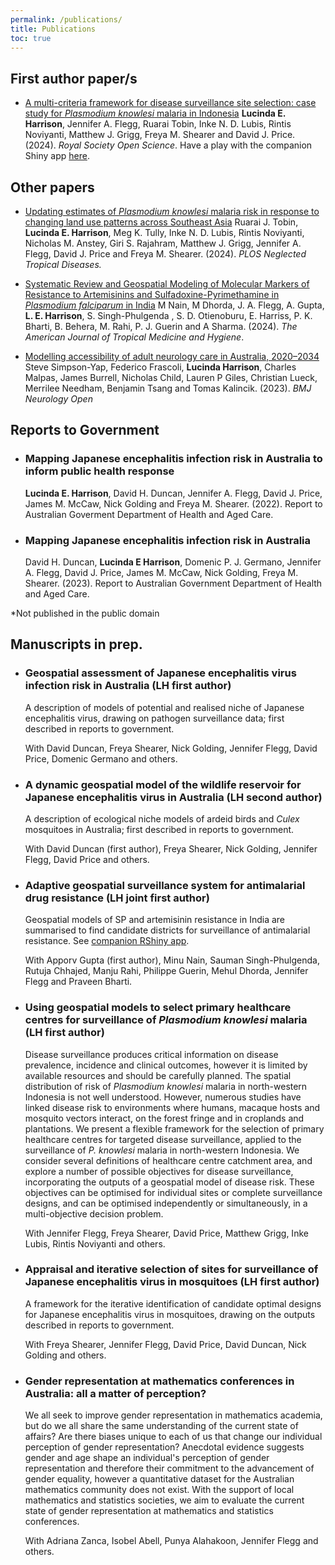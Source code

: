 ```yaml
---
permalink: /publications/
title: Publications
toc: true
---
```


## First author paper/s
      
- <a href="https://doi.org/10.1098/rsos.230641">A multi-criteria framework for disease surveillance site selection: case study for *Plasmodium knowlesi* malaria in Indonesia</a> 
**Lucinda E. Harrison**, Jennifer A. Flegg, Ruarai Tobin, Inke N. D. Lubis, Rintis Noviyanti, Matthew J. Grigg, Freya M. Shearer and David J. Price. (2024). *Royal Society Open Science*. 
Have a play with the companion Shiny app <a href="http://lucyharrison.shinyapps.io/pk_multicrit_shiny/">here</a>.
      
## Other papers

- <a href="https://doi.org/10.1371/journal.pntd.0011570">Updating 
estimates of *Plasmodium knowlesi* malaria risk in 
response to changing land use patterns across Southeast Asia</a> 
Ruarai J. Tobin, **Lucinda E. Harrison**, Meg K. Tully, Inke N. D. Lubis, Rintis Noviyanti, Nicholas M. Anstey, Giri S. Rajahram, Matthew J. Grigg, Jennifer A. Flegg, David J. Price and Freya M. Shearer. (2024). *PLOS Neglected Tropical Diseases.*
          
- <a href="https://doi.org/10.4269/ajtmh.23-0631">Systematic Review 
and Geospatial Modeling of Molecular Markers of Resistance to Artemisinins 
and Sulfadoxine-Pyrimethamine in *Plasmodium falciparum* in India</a>
M Nain, M Dhorda, J. A. Flegg, A. Gupta, **L. E. Harrison**, S. Singh-Phulgenda , S. D. Otienoburu, E. Harriss, P. K. Bharti, B. Behera, M. Rahi, P. J. Guerin and A Sharma. (2024). *The American Journal of Tropical Medicine and Hygiene*.
        
- <a href="https://doi.org/10.1136%2Fbmjno-2023-000407">Modelling 
accessibility of adult neurology care in Australia, 2020–2034</a>
Steve Simpson-Yap, Federico Frascoli, **Lucinda Harrison**, Charles Malpas, James Burrell, Nicholas Child, Lauren P Giles, Christian Lueck, Merrilee Needham, Benjamin Tsang and Tomas Kalincik. (2023). *BMJ Neurology Open*
      
## Reports to Government

<ul>
  <li><h3>Mapping Japanese encephalitis infection risk in Australia to 
  inform public health response</h3>
  <p><b>Lucinda E. Harrison</b>, David H. Duncan, Jennifer A. Flegg, David J. Price, 
  James M. McCaw, Nick Golding and Freya M. Shearer. (2022). Report to Australian 
  Goverment Department of Health and Aged Care.</p></li>
  
  <li><h3>Mapping Japanese encephalitis infection risk in Australia</h3>
  <p>David H. Duncan, <b>Lucinda E Harrison</b>, Domenic P. J. Germano, Jennifer
  A. Flegg, David J. Price, James M. McCaw, Nick Golding, Freya M. Shearer. (2023).
  Report to Australian Government Department of Health and Aged Care.</p></li>
</ul>

&ast;Not published in the public domain
      
## Manuscripts in prep.

<ul>
  <li><h3>Geospatial assessment of Japanese encephalitis virus infection risk in Australia (LH first author)</h3>
  <p>A description of models of potential and realised niche of Japanese encephalitis virus, 
  drawing on pathogen surveillance data; first described in 
  reports to government.</p>
  
  <p>With David Duncan, Freya Shearer, Nick Golding, Jennifer Flegg, 
  David Price, Domenic Germano and others.</p></li>
  
  <li><h3>A dynamic geospatial model of the wildlife reservoir for Japanese encephalitis virus in Australia (LH second author)</h3>
  <p>A description of ecological niche models of ardeid birds and <i>Culex</i> mosquitoes in Australia;
  first described in reports to government.</p>
  
  <p> With David Duncan (first author), Freya Shearer, 
  Nick Golding, Jennifer Flegg, David Price and others.</p></li>
  
  <li><h3>Adaptive geospatial surveillance system for antimalarial drug resistance (LH joint first author)</h3>
  <p>Geospatial models of SP and artemisinin resistance in India are summarised to find candidate districts
  for surveillance of antimalarial resistance. See <a href=https://lucyharrison.shinyapps.io/pf_drug_resistance_shiny/>companion RShiny app</a>.</p>
  
  <p>With Apporv Gupta (first author), Minu Nain, Sauman Singh-Phulgenda, Rutuja Chhajed, Manju Rahi, 
  Philippe Guerin, Mehul Dhorda, Jennifer Flegg and Praveen Bharti.</p></li>
  
  <li><h3>Using geospatial models to select primary healthcare centres for surveillance of 
  <i>Plasmodium knowlesi</i> malaria (LH first author)</h3>
  <p>Disease surveillance produces critical information on disease prevalence, 
  incidence and clinical outcomes, however it is limited by available resources 
  and should be carefully planned. The spatial distribution of risk of <i>Plasmodium knowlesi</i> malaria 
  in north-western Indonesia is not well understood. However, numerous studies have linked 
  disease risk to environments where humans, macaque hosts and mosquito vectors interact, 
  on the forest fringe and in croplands and plantations. We present a flexible framework 
  for the selection of primary healthcare centres for targeted disease surveillance, 
  applied to the surveillance of <i>P. knowlesi</i> malaria in north-western Indonesia. 
  We consider several definitions of healthcare centre catchment area, and explore a 
  number of possible objectives for disease surveillance, incorporating the outputs of a 
  geospatial model of disease risk. These objectives can be optimised for individual 
  sites or complete surveillance designs, and can be optimised independently or 
  simultaneously, in a multi-objective decision problem.</p>
  
  <p>With Jennifer Flegg, Freya Shearer, David Price, Matthew Grigg, Inke Lubis, 
  Rintis Noviyanti and others.</p></li>
  
  <li><h3>Appraisal and iterative selection of sites for surveillance of Japanese 
  encephalitis virus in mosquitoes (LH first author)</h3>
  <p>A framework for the iterative identification of candidate optimal designs for 
  Japanese encephalitis virus in mosquitoes, drawing on the outputs described in 
  reports to government.</p>
  
  <p>With Freya Shearer, Jennifer Flegg, David Price, David Duncan, 
  Nick Golding and others.</p></li>
  
  <li><h3>Gender representation at mathematics conferences in Australia: all a 
  matter of perception?</h3>
  
  <p>We all seek to improve gender representation in mathematics academia, 
  but do we all share the same understanding of the current state of affairs? 
  Are there biases unique to each of us that change our individual perception 
  of gender representation? Anecdotal evidence suggests gender and age shape an
  individual's perception of gender representation and therefore their commitment 
  to the advancement of gender equality, however a quantitative dataset for the 
  Australian mathematics community does not exist. With the support of local 
  mathematics and statistics societies, we aim to evaluate the current state of 
  gender representation at mathematics and statistics conferences.</p>
  
  <p>With Adriana Zanca,
  Isobel Abell, Punya Alahakoon, Jennifer Flegg and others.</p>
  
  
</ul>

